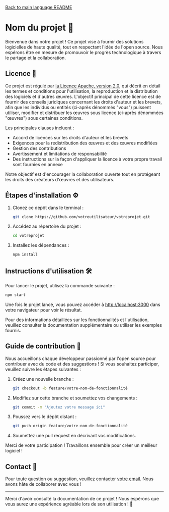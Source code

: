 [Back to main language README](README.md)

# Nom du projet 🚀

Bienvenue dans notre projet ! Ce projet vise à fournir des solutions logicielles de haute qualité, tout en respectant l'idée de l'open source. Nous espérons être en mesure de promouvoir le progrès technologique à travers le partage et la collaboration.

## Licence 📜

Ce projet est régulé par [la Licence Apache, version 2.0](LICENSE), qui décrit en détail les termes et conditions pour l'utilisation, la reproduction et la distribution des logiciels et d'autres œuvres. L'objectif principal de cette licence est de fournir des conseils juridiques concernant les droits d'auteur et les brevets, afin que les individus ou entités (ci-après dénommés "vous") puissent utiliser, modifier et distribuer les œuvres sous licence (ci-après dénommées "œuvres") sous certaines conditions.

Les principales clauses incluent :
- Accord de licences sur les droits d'auteur et les brevets
- Exigences pour la redistribution des œuvres et des œuvres modifiées
- Gestion des contributions
- Avertissement et limitations de responsabilité
- Des instructions sur la façon d'appliquer la licence à votre propre travail sont fournies en annexe

Notre objectif est d'encourager la collaboration ouverte tout en protégeant les droits des créateurs d'œuvres et des utilisateurs.

## Étapes d'installation ⚙️

1. Clonez ce dépôt dans le terminal :
   ```bash
   git clone https://github.com/votreutilisateur/votreprojet.git
   ```
2. Accédez au répertoire du projet :
   ```bash
   cd votreprojet
   ```
3. Installez les dépendances :
   ```bash
   npm install
   ```

## Instructions d'utilisation 🛠️

Pour lancer le projet, utilisez la commande suivante :
```bash
npm start
```

Une fois le projet lancé, vous pouvez accéder à [http://localhost:3000](http://localhost:3000) dans votre navigateur pour voir le résultat.

Pour des informations détaillées sur les fonctionnalités et l'utilisation, veuillez consulter la documentation supplémentaire ou utiliser les exemples fournis.

## Guide de contribution 🤝

Nous accueillons chaque développeur passionné par l'open source pour contribuer avec du code et des suggestions ! Si vous souhaitez participer, veuillez suivre les étapes suivantes :

1. Créez une nouvelle branche :
   ```bash
   git checkout -b feature/votre-nom-de-fonctionnalité
   ```
2. Modifiez sur cette branche et soumettez vos changements :
   ```bash
   git commit -m "Ajoutez votre message ici"
   ```
3. Poussez vers le dépôt distant :
   ```bash
   git push origin feature/votre-nom-de-fonctionnalité
   ```
4. Soumettez une pull request en décrivant vos modifications.

Merci de votre participation ! Travaillons ensemble pour créer un meilleur logiciel !

## Contact 📧

Pour toute question ou suggestion, veuillez contacter [votre email](mailto:your.email@example.com). Nous avons hâte de collaborer avec vous !

---

Merci d'avoir consulté la documentation de ce projet ! Nous espérons que vous aurez une expérience agréable lors de son utilisation ! 🎉